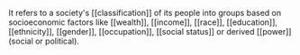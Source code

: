 It refers to a society's [[classification]] of its people into groups based on socioeconomic factors like [[wealth]], [[income]], [[race]], [[education]], [[ethnicity]], [[gender]], [[occupation]], [[social status]] or derived [[power]] (social or political).